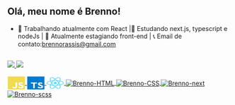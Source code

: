## Olá, meu nome é Brenno!
- 🔭 Trabalhando atualmente com React |📕 Estudando next.js, typescript e nodeJs | 💼 Atualmente estagiando front-end | 📞 Email de contato:brennorassis@gmail.com
##
  <div>
   <a href="https://github.com/brenno0">
   <img height="180em" src="https://github-readme-stats.vercel.app/api?username=brenno0&show_icons=true&theme=dracula&include_all_commits=true&count_private=true"/>
   <img height="180em" src="https://github-readme-stats.vercel.app/api/top-langs/?username=brenno0&layout=compact&langs_count=7&theme=dracula"/>
 </div>
  <div style="display: inline_block"><br>
   <img align="center" alt="Brenno-Js" height="30" width="40" src="https://raw.githubusercontent.com/devicons/devicon/master/icons/javascript/javascript-plain.svg">
   <img align="center" alt="Brenno-Ts" height="30" width="40" src="https://raw.githubusercontent.com/devicons/devicon/master/icons/typescript/typescript-plain.svg">
   <img align="center" alt="Brenno-React" height="30" width="40" src="https://raw.githubusercontent.com/devicons/devicon/master/icons/react/react-original.svg">
   <img align="center" alt="Brenno-HTML" height="40" width="40" src="https://user-images.githubusercontent.com/80965212/131017927-d79d5e6a-270f-4edc-9eba-5a9fa74276af.png">
   <img align="center" alt="Brenno-CSS" height="35" width="40" src="https://user-images.githubusercontent.com/80965212/131018312-cb80e1bd-2c66-4ca7-b68f-727e0e49c40e.png">
   <img align="center" height="40" width="40" src="https://user-images.githubusercontent.com/80965212/131006663-e26957eb-1e0c-47bc-b18a-d59fbf1acd00.png" alt="Brenno-next">
   <img align="center" height="35" width="35" src="https://user-images.githubusercontent.com/80965212/131017558-c36fc751-8b73-4ab1-ae47-a8d0fec94aa7.png" alt="Brenno-scss">
<!--    <img align="right" alt="Brenno-yoda" src="https://cdn.discordapp.com/attachments/795358919417397249/825430589581688872/hi.gif"> -->
 </div>
